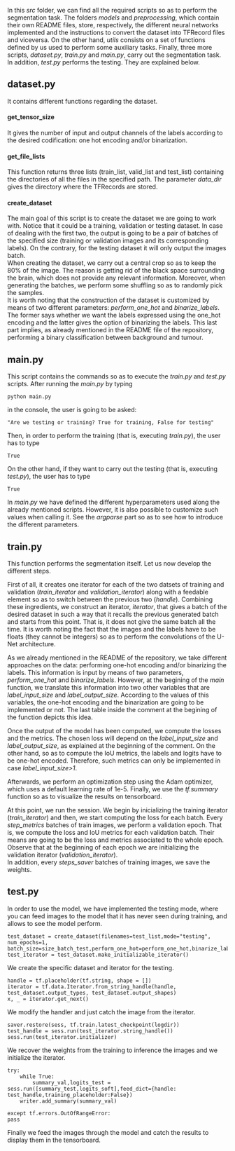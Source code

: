 In this _src_ folder, we can find all the required scripts so as to perform the segmentation task. The folders _models_ and _preprocessing_, which contain their own README files, store, respectively, the different neural networks implemented and the instructions to convert the dataset into TFRecord files and viceversa. On the other hand, _utils_ consists on a set of functions defined by us used to perform some auxiliary tasks. Finally, three more scripts, _dataset.py_, _train.py_ and _main.py_, carry out the segmentation task. In addition, _test.py_ performs the testing. They are explained below.

## dataset.py
It contains different functions regarding the dataset.

#### get_tensor_size

It gives the number of input and output channels of the labels according to the desired codification: one hot encoding and/or binarization.

#### get_file_lists

This function returns three lists (train_list, valid_list and test_list) containing the directories of all the files in the specified path. The parameter _data_dir_ gives the directory where the TFRecords are stored.

#### create_dataset
The main goal of this script is to create the dataset we are going to work with. Notice that it could be a training, validation or testing dataset. In case of dealing with the first two, the output is going to be a pair of batches of the specified size (training or validation images and its corresponding labels). On the contrary, for the testing dataset it will only output the images batch. \
When creating the dataset, we carry out a central crop so as to keep the 80% of the image. The reason is getting rid of the black space surrounding the brain, which does not provide any relevant information. Moreover, when generating the batches, we perform some shuffling so as to randomly pick the samples.\
It is worth noting that the construction of the dataset is customized by means of two different parameters: _perform_one_hot_ and _binarize_labels_. The former says whether we want the labels expressed using the one_hot encoding and the latter gives the option of binarizing the labels. This last part implies, as already mentioned in the README file of the repository, performing a binary classification between background and tumour.   


## main.py

This script contains the commands so as to execute the _train.py_ and _test.py_ scripts. After running the _main.py_ by typing
```
python main.py
```
in the console, the user is going to be asked:
```
"Are we testing or training? True for training, False for testing"
```
Then, in order to perform the training (that is, executing _train.py_), the user has to type
```
True
```
On the other hand, if they want to carry out the testing (that is, executing _test.py_), the user has to type
```
True
```

In _main.py_  we have defined the different hyperparameters used along the already mentioned scripts. However, it is also possible to customize such values when calling it. See the _argparse_ part so as to see how to introduce the different parameters.

## train.py

This function performs the segmentation itself. Let us now develop the different steps.

First of all, it creates one iterator for each of the two datsets of training and validation (_train_iterator_ and _validation_iterator_) along with a feedable element so as to switch between the previous two (_handle_). Combining these ingredients, we construct an iterator, _iterator_, that gives a batch of the desired dataset in such a way that it recalls the previous generated batch and starts from this point. That is, it does not give the same batch all the time. It is worth noting the fact that the images and the labels have to be floats (they cannot be integers) so as to perform the convolutions of the U-Net architecture.

As we already mentioned in the README of the repository, we take different approaches on the data: performing one-hot encoding and/or binarizing the labels. This information is input by means of two parameters, _perform_one_hot_ and _binarize_labels_. However, at the begining of the _main_ function, we translate this information into two other variables that are _label_input_size_ and _label_output_size_. According to the values of this variables, the one-hot encoding and the binarization are going to be implemented or not. The last table inside the comment at the begining of the function depicts this idea.

Once the output of the model has been computed, we compute the losses and the metrics. The chosen loss will depend on the _label_input_size_ and _label_output_size_, as explained at the beginning of the comment. On the other hand, so as to compute the IoU metrics, the labels and logits have to be one-hot encoded. Therefore, such metrics can only be implemented in case _label_input_size>1_.

Afterwards, we perform an optimization step using the Adam optimizer, which uses a default learning rate of 1e-5. Finally, we use the _tf.summary_ function so as to visualize the results on tensorboard.

At this point, we run the session. We begin by inicializing the training iterator (_train_iterator_) and then, we start computing the loss for each batch. Every _step_metrics_ batches of train images, we perform a validation epoch. That is, we compute the loss and IoU metrics for each validation batch. Their means are going to be the loss and metrics associated to the whole epoch. Observe that at the beginning of each epoch we are initializing the validation iterator (_validation_iterator_).\
In addition, every _steps_saver_ batches of training images, we save the weights.


## test.py

In order to use the model, we have implemented the testing mode, where you can feed images to the model that it has never seen during training, and allows to see the model perform.

```
test_dataset = create_dataset(filenames=test_list,mode="testing", num_epochs=1, batch_size=size_batch_test,perform_one_hot=perform_one_hot,binarize_labels=binarize_labels)
test_iterator = test_dataset.make_initializable_iterator()
```
We create the specific dataset and iterator for the testing.
```
handle = tf.placeholder(tf.string, shape = [])
iterator = tf.data.Iterator.from_string_handle(handle, test_dataset.output_types, test_dataset.output_shapes)
x, _ = iterator.get_next()
```
We modify the handler and just catch the image from the iterator.
```
saver.restore(sess, tf.train.latest_checkpoint(logdir))
test_handle = sess.run(test_iterator.string_handle())
sess.run(test_iterator.initializer)
```
We recover the weights from the training to inference the images and we initialize the iterator.
```
try:
	while True:
		summary_val,logits_test = sess.run([summary_test,logits_soft],feed_dict={handle: test_handle,training_placeholder:False})
    writer.add_summary(summary_val)

except tf.errors.OutOfRangeError:
pass
```
Finally we feed the images through the model and catch the results to display them in the tensorboard.

